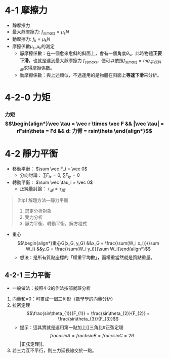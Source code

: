 # 4-1 摩擦力
- 靜摩擦力
- 最大靜摩擦力: $f_{s(max)} = \mu_s N$
- 動摩擦力: $f_k = \mu_k N$
- 摩擦係數$\mu_s, \mu_k$的測定
	- 靜摩擦係數：在一個愈來愈斜的斜面上，會有一個角度$\theta_s$，此時物體**正要下滑**，也就是達到最大靜摩擦力 $f_{s(max)}$，便可以依照$f_{s(max)} = mg_{平行斜面}$求得摩擦係數。
	- 動摩擦係數：與上述類似，不過運用的是物體在斜面上**等速下滑**來分析。

# 4-2-0 力矩
### 力矩 $$\begin{align*}\vec \tau = \vec r \times \vec F && |\vec \tau| = rFsin\theta = Fd && d: 力臂 = rsin\theta \end{align*}$$
# 4-2 靜力平衡
- 移動平衡： $\sum \vec F_i = \vec 0$
	- 分向討論： $\sum F_{ix} = 0$, $\sum F_{iy} = 0$
- 轉動平衡： $\sum \vec \tau_i = \vec 0$
	- 正純量討論： $\tau_逆 = \tau_順$
> [!tip] 解題方法—靜力平衡
> 1. 選定分析對象
> 2. 受力分析
> 3. 靜力平衡、轉動平衡，解方程式

- 重心 $$\begin{align*}重心G(x_G, y_G) &&x_G = \frac{\sum(W_i x_i)}{\sum W_i} &&y_G = \frac{\sum(W_i y_i)}{\sum W_i}\end{align*}$$
	- 想法：是所有質點座標的「權重平均數」，而權重當然就是質點重量。

## 4-2-1 三力平衡
-  一般做法：按照4-2的作法按部就班分析
1. 向量和=0：可畫成一個三角形（數學學的向量分析）
2. 拉密定理 $$\frac{sin\theta_{1}}{F_{1}} = \frac{sin\theta_{2}}{F_{2}} = \frac{sin\theta_{3}}{F_{3}}$$
	- 提示：這其實就是運用第一點加上[[三角比#正弦定理 $$ frac{a}{sinA} = frac{b}{sinB} = frac{c}{sinC} = 2R$$|正弦定理]]。
3. 若三力互不平行，則三力延長線交於一點。